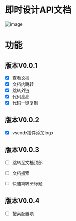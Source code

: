 # 即时设计API文档
![image](https://user-images.githubusercontent.com/39822906/201514721-a803f08e-4f69-49a7-8af6-7eb623501ed1.png)


# 功能
## 版本V0.0.1
- [x]  查看文档
- [x]  文档内跳转
- [x]  跳转外链
- [x]  代码高亮
- [x]  代码一键复制

## 版本V0.0.2
- [x]  vscode插件添加logo

## 版本V0.0.3
- [ ]  跳转至文档顶部 
- [ ]  文档搜索 
- [ ]  快速跳转至标题 


## 版本V0.0.4
- [ ]  搜索配置项 
